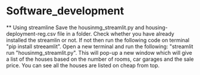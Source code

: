 # Software_development
** Using streamline
  Save the housinmg_streamlit.py and housing-deployment-reg.csv file in a folder. Check whether you have already installed the streamlin or not. If not then run the following code on terminal 
  "pip install streeamlit".
  Open a new terminal and run the following:
  "streamlit run "housinmg_streamlit.py". This will pop-up a new window which will give a list of the houses based on the number of rooms, car garages and the sale price. You can see all the houses are listed on cheap from top.
